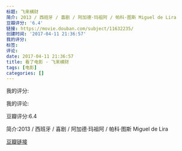 ```yaml
---
标题: 飞来横财
简介: 2013 / 西班牙 / 喜剧 / 阿加德·玛祖阿 / 帕科·图斯 Miguel de Lira
豆瓣评分: '6.4'
链接: https://movie.douban.com/subject/11632235/
创建时间: '2017-04-11 21:36:57'
我的评分:
标签:
评论:
date: 2017-04-11 21:36:57
title: 看了电影 - 飞来横财
tags: [电影]
categories: []
---
```


我的评分:

我的评论:

豆瓣评分:6.4

简介:2013 / 西班牙 / 喜剧 / 阿加德·玛祖阿 / 帕科·图斯 Miguel de Lira

[豆瓣链接](https://movie.douban.com/subject/11632235/)


